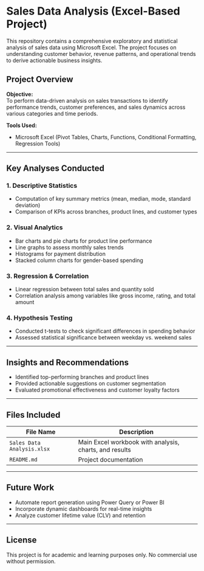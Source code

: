 # Sales Data Analysis (Excel-Based Project)

This repository contains a comprehensive exploratory and statistical analysis of sales data using Microsoft Excel. The project focuses on understanding customer behavior, revenue patterns, and operational trends to derive actionable business insights.

## Project Overview

**Objective:**  
To perform data-driven analysis on sales transactions to identify performance trends, customer preferences, and sales dynamics across various categories and time periods.

**Tools Used:**  
- Microsoft Excel (Pivot Tables, Charts, Functions, Conditional Formatting, Regression Tools)

---

## Key Analyses Conducted

### 1. Descriptive Statistics
- Computation of key summary metrics (mean, median, mode, standard deviation)
- Comparison of KPIs across branches, product lines, and customer types

### 2. Visual Analytics
- Bar charts and pie charts for product line performance
- Line graphs to assess monthly sales trends
- Histograms for payment distribution
- Stacked column charts for gender-based spending

### 3. Regression & Correlation
- Linear regression between total sales and quantity sold
- Correlation analysis among variables like gross income, rating, and total amount

### 4. Hypothesis Testing
- Conducted t-tests to check significant differences in spending behavior
- Assessed statistical significance between weekday vs. weekend sales

---

## Insights and Recommendations
- Identified top-performing branches and product lines
- Provided actionable suggestions on customer segmentation
- Evaluated promotional effectiveness and customer loyalty factors

---

## Files Included

| File Name               | Description                                   |
|------------------------|-----------------------------------------------|
| `Sales Data Analysis.xlsx` | Main Excel workbook with analysis, charts, and results |
| `README.md`             | Project documentation                        |

---

## Future Work

- Automate report generation using Power Query or Power BI
- Incorporate dynamic dashboards for real-time insights
- Analyze customer lifetime value (CLV) and retention

---

## License

This project is for academic and learning purposes only. No commercial use without permission.


